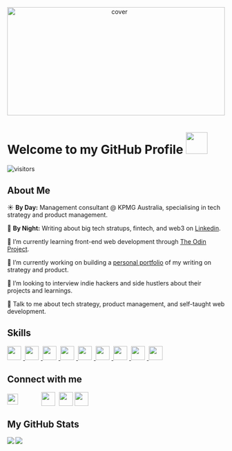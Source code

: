 
<div align="center">
<img width="100%" height = "250px" src="https://www.canva.com/design/DAE_IWfKvyc/mfEId3O3KI4mcVtHHq-yow/view?utm_content=DAE_IWfKvyc&utm_campaign=designshare&utm_medium=link&utm_source=publishsharelink" alt="cover" />
</div>

<h1> Welcome to my GitHub Profile <img src = "https://raw.githubusercontent.com/MartinHeinz/MartinHeinz/master/wave.gif" width = 50px></h1>
<p align='center'>

![visitors](https://visitor-badge.glitch.me/badge?page_id=tramedol.tramedol)

</p>


<h2> About Me </h2>



☀️ <b>By Day:</b> Management consultant @ KPMG Australia, specialising in tech strategy and product management.

🌙 <b>By Night:</b> Writing about big tech stratups, fintech, and web3 on <a href=https://www.linkedin.com/in/tom-alder/> Linkedin</a>. 

🌱 I’m currently learning front-end web development through <a href=https://www.theodinproject.com/>The Odin Project</a>. 

🔭 I’m currently working on building a <a href=https://www.tomalder.me/>personal portfolio</a> of my writing on strategy and product.

👯 I’m looking to interview indie hackers and side hustlers about their projects and learnings. 

💬 Talk to me about tech strategy, product management, and self-taught web development. 

<h2> Skills </h2>
<a href= https://github.com/tramedol?tab=repositories&q=&type=&language=html&sort= > <img style="padding-right: 5px" width ='32px' src ='https://raw.githubusercontent.com/rahulbanerjee26/githubAboutMeGenerator/main/icons/html.svg'> </a>
<a href= https://github.com/tramedol?tab=repositories&q=&type=&language=css&sort= > <img style="padding-right: 5px" width ='32px' src ='https://raw.githubusercontent.com/rahulbanerjee26/githubAboutMeGenerator/main/icons/css.svg'> </a>
<a href= https://github.com/tramedol?tab=repositories&q=&type=&language=javascript&sort= > <img style="padding-right: 5px" width ='32px' src ='https://raw.githubusercontent.com/rahulbanerjee26/githubAboutMeGenerator/main/icons/javascript.svg'> </a>
<a href= https://github.com/tramedol?tab=repositories&q=&type=&language=sass&sort= > <img style="padding-right: 5px" width ='32px' src ='https://raw.githubusercontent.com/rahulbanerjee26/githubAboutMeGenerator/main/icons/sass.svg'> </a>
<a href= https://github.com/tramedol?tab=repositories&q=&type=&language=firebase&sort= > <img style="padding-right: 5px" width ='32px' src ='https://raw.githubusercontent.com/rahulbanerjee26/githubAboutMeGenerator/main/icons/firebase.svg'> </a>
<a href= https://github.com/tramedol?tab=repositories&q=&type=&language=webpack&sort= > <img style="padding-right: 5px" width ='32px' src ='https://raw.githubusercontent.com/rahulbanerjee26/githubAboutMeGenerator/main/icons/webpack.svg'> </a>
<a href= https://github.com/tramedol?tab=repositories&q=&type=&language=tailwind&sort= > <img style="padding-right: 5px" width ='32px' src ='https://raw.githubusercontent.com/rahulbanerjee26/githubAboutMeGenerator/main/icons/tailwind.svg'> </a>
<a href= https://github.com/tramedol?tab=repositories&q=&type=&language=git&sort= > <img style="padding-right: 5px" width ='32px' src ='https://raw.githubusercontent.com/rahulbanerjee26/githubAboutMeGenerator/main/icons/git.svg'> </a>
<a href= https://github.com/tramedol?tab=repositories&q=&type=&language=github&sort= > <img style="padding-right: 5px" width ='32px' src ='https://raw.githubusercontent.com/rahulbanerjee26/githubAboutMeGenerator/main/icons/github.svg'> </a>


<h2> Connect with me </h2>
<a href = 'https://www.linkedin.com/in/tom-alder'> <img style='padding-right: 50px' width = '25px' align= 'center' src="https://raw.githubusercontent.com/rahulbanerjee26/githubAboutMeGenerator/main/icons/linked-in-alt.svg"/></a> 
<a href = 'https://www.twitter.com/tramedol'> <img style="padding-right: 5px" width = '32px' align= 'center' src="https://raw.githubusercontent.com/rahulbanerjee26/githubAboutMeGenerator/main/icons/twitter.svg"/></a> 
<a href = 'tomalder.me'> <img width = '32px' align= 'center' src="https://raw.githubusercontent.com/rahulbanerjee26/githubAboutMeGenerator/main/icons/portfolio.png"/></a> 
<a href = 'https://www.github.com/tramedol'> <img style="padding-right: 5px" width = '32px' align= 'center' src="https://raw.githubusercontent.com/rahulbanerjee26/githubAboutMeGenerator/main/icons/github.svg"/></a> 



<h2> My GitHub Stats </h2>

<div>
<a href="https://github.com/anuraghazra/github-readme-stats">
<img align="left" src="https://github-readme-stats.vercel.app/api?username=tramedol&count_private=true&show_icons=true&theme=default" />
</a>
</div>
<a href="https://github.com/anuraghazra/convoychat">
<img align="center" src="https://github-readme-stats.vercel.app/api/top-langs/?username=tramedol&theme=default" />
</a>



<br>
